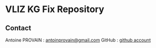 # VLIZ KG Fix Repository

## Contact
Antoine PROVAIN : [antoinprovain@gmail.com](https://antoinprovain@gmail.com)
GitHub : [github account](https://github.com/LomeLunet)

